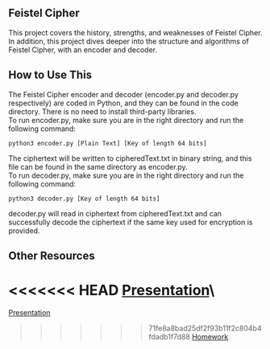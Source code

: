 ## Feistel Cipher
This project covers the history, strengths, and weaknesses of Feistel Cipher. In addition, this project dives deeper into the structure and algorithms of Feistel Cipher, with an encoder and decoder.

## How to Use This
The Feistel Cipher encoder and decoder (encoder.py and decoder.py respectively) are coded in Python, and they can be found in the code directory. There is no need to install third-party libraries. \
To run encoder.py, make sure you are in the right directory and run the following command:
```
python3 encoder.py [Plain Text] [Key of length 64 bits]
```
The ciphertext will be written to cipheredText.txt in binary string, and this file can be found in the same directory as encoder.py. \
To run decoder.py, make sure you are in the right directory and run the following command:
```
python3 decoder.py [Key of length 64 bits]
```
decoder.py will read in ciphertext from cipheredText.txt and can successfully decode the ciphertext if the same key used for encryption is provided.
## Other Resources
<<<<<<< HEAD
[Presentation](PRESENTATION.md)\
=======
[Presentation](PRESENTATION.md)
>>>>>>> 71fe8a8bad25df2f93b11f2c804b4fdadb1f7d88
[Homework](HOMEWORK.md)
